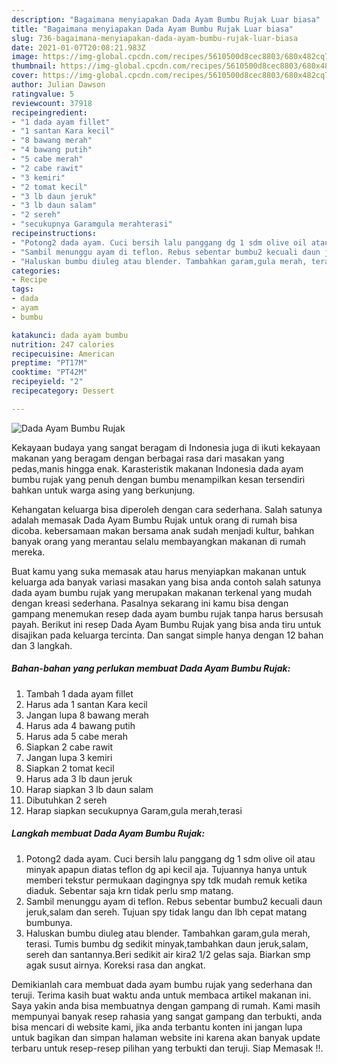 ```yaml
---
description: "Bagaimana menyiapakan Dada Ayam Bumbu Rujak Luar biasa"
title: "Bagaimana menyiapakan Dada Ayam Bumbu Rujak Luar biasa"
slug: 736-bagaimana-menyiapakan-dada-ayam-bumbu-rujak-luar-biasa
date: 2021-01-07T20:08:21.983Z
image: https://img-global.cpcdn.com/recipes/5610500d8cec8803/680x482cq70/dada-ayam-bumbu-rujak-foto-resep-utama.jpg
thumbnail: https://img-global.cpcdn.com/recipes/5610500d8cec8803/680x482cq70/dada-ayam-bumbu-rujak-foto-resep-utama.jpg
cover: https://img-global.cpcdn.com/recipes/5610500d8cec8803/680x482cq70/dada-ayam-bumbu-rujak-foto-resep-utama.jpg
author: Julian Dawson
ratingvalue: 5
reviewcount: 37918
recipeingredient:
- "1 dada ayam fillet"
- "1 santan Kara kecil"
- "8 bawang merah"
- "4 bawang putih"
- "5 cabe merah"
- "2 cabe rawit"
- "3 kemiri"
- "2 tomat kecil"
- "3 lb daun jeruk"
- "3 lb daun salam"
- "2 sereh"
- "secukupnya Garamgula merahterasi"
recipeinstructions:
- "Potong2 dada ayam. Cuci bersih lalu panggang dg 1 sdm olive oil atau minyak apapun diatas teflon dg api kecil aja. Tujuannya hanya untuk memberi tekstur permukaan dagingnya spy tdk mudah remuk ketika diaduk. Sebentar saja krn tidak perlu smp matang."
- "Sambil menunggu ayam di teflon. Rebus sebentar bumbu2 kecuali daun jeruk,salam dan sereh. Tujuan spy tidak langu dan lbh cepat matang bumbunya."
- "Haluskan bumbu diuleg atau blender. Tambahkan garam,gula merah, terasi. Tumis bumbu dg sedikit minyak,tambahkan daun jeruk,salam, sereh dan santannya.Beri sedikit air kira2 1/2 gelas saja. Biarkan smp agak susut airnya. Koreksi rasa dan angkat."
categories:
- Recipe
tags:
- dada
- ayam
- bumbu

katakunci: dada ayam bumbu 
nutrition: 247 calories
recipecuisine: American
preptime: "PT17M"
cooktime: "PT42M"
recipeyield: "2"
recipecategory: Dessert

---
```



![Dada Ayam Bumbu Rujak](https://img-global.cpcdn.com/recipes/5610500d8cec8803/680x482cq70/dada-ayam-bumbu-rujak-foto-resep-utama.jpg)

Kekayaan budaya yang sangat beragam di Indonesia juga di ikuti kekayaan makanan yang beragam dengan berbagai rasa dari masakan yang pedas,manis hingga enak. Karasteristik makanan Indonesia dada ayam bumbu rujak yang penuh dengan bumbu menampilkan kesan tersendiri bahkan untuk warga asing yang berkunjung.


Kehangatan keluarga bisa diperoleh dengan cara sederhana. Salah satunya adalah memasak Dada Ayam Bumbu Rujak untuk orang di rumah bisa dicoba. kebersamaan makan bersama anak sudah menjadi kultur, bahkan banyak orang yang merantau selalu membayangkan makanan di rumah mereka.



Buat kamu yang suka memasak atau harus menyiapkan makanan untuk keluarga ada banyak variasi masakan yang bisa anda contoh salah satunya dada ayam bumbu rujak yang merupakan makanan terkenal yang mudah dengan kreasi sederhana. Pasalnya sekarang ini kamu bisa dengan gampang menemukan resep dada ayam bumbu rujak tanpa harus bersusah payah.
Berikut ini resep Dada Ayam Bumbu Rujak yang bisa anda tiru untuk disajikan pada keluarga tercinta. Dan sangat simple hanya dengan 12 bahan dan 3 langkah.


<!--inarticleads1-->

##### Bahan-bahan yang perlukan membuat Dada Ayam Bumbu Rujak:

1. Tambah 1 dada ayam fillet
1. Harus ada 1 santan Kara kecil
1. Jangan lupa 8 bawang merah
1. Harus ada 4 bawang putih
1. Harus ada 5 cabe merah
1. Siapkan 2 cabe rawit
1. Jangan lupa 3 kemiri
1. Siapkan 2 tomat kecil
1. Harus ada 3 lb daun jeruk
1. Harap siapkan 3 lb daun salam
1. Dibutuhkan 2 sereh
1. Harap siapkan secukupnya Garam,gula merah,terasi




<!--inarticleads2-->

##### Langkah membuat  Dada Ayam Bumbu Rujak:

1. Potong2 dada ayam. Cuci bersih lalu panggang dg 1 sdm olive oil atau minyak apapun diatas teflon dg api kecil aja. Tujuannya hanya untuk memberi tekstur permukaan dagingnya spy tdk mudah remuk ketika diaduk. Sebentar saja krn tidak perlu smp matang.
1. Sambil menunggu ayam di teflon. Rebus sebentar bumbu2 kecuali daun jeruk,salam dan sereh. Tujuan spy tidak langu dan lbh cepat matang bumbunya.
1. Haluskan bumbu diuleg atau blender. Tambahkan garam,gula merah, terasi. Tumis bumbu dg sedikit minyak,tambahkan daun jeruk,salam, sereh dan santannya.Beri sedikit air kira2 1/2 gelas saja. Biarkan smp agak susut airnya. Koreksi rasa dan angkat.




Demikianlah cara membuat dada ayam bumbu rujak yang sederhana dan teruji. Terima kasih buat waktu anda untuk membaca artikel makanan ini. Saya yakin anda bisa membuatnya dengan gampang di rumah. Kami masih mempunyai banyak resep rahasia yang sangat gampang dan terbukti, anda bisa mencari di website kami, jika anda terbantu konten ini jangan lupa untuk bagikan dan simpan halaman website ini karena akan banyak update terbaru untuk resep-resep pilihan yang terbukti dan teruji. Siap Memasak !!. 

